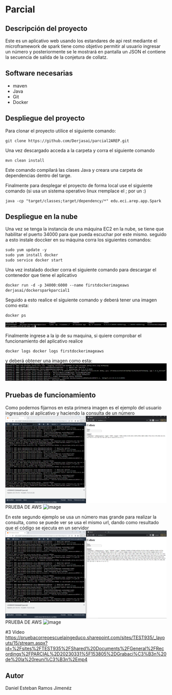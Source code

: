 # Parcial

## Descripción del proyecto
Este es un aplicativo web usando los estandares de api rest mediante el microframework de spark
tiene como objetivo permitir al usuario ingresar un número y posteriormente se le mostrará
en pantalla un JSON el contiene la secuencia de salida de la conjetura de collatz.

## Software necesarias
- maven
- Java
- Git
- Docker

## Despliegue del proyecto

Para clonar el proyecto utilice el siguiente comando:
```
git clone https://github.com/Derjasai/parcial2AREP.git
```
Una vez descargado acceda a la carpeta y corra el siguiente comando
```
mvn clean install
```
Este comando compilará las clases Java y creara una carpeta de dependencias dentro del targe.

Finalmente para desplegar el proyecto de forma local use el siguiente comando (si usa un sistema operativo linux rremplace el ; por un :)
```
java -cp "target/classes;target/dependency/*" edu.eci.arep.app.Spark
```

## Despliegue en la nube
Una vez se tenga la instancia de una máquina EC2 en la nube, se tiene que habilitar el
puerto 34000 para que pueda escuchar por este mismo. seguido a esto instale doccker en su máquina
corra los siguientes comandos:
```
sudo yum update -y
sudo yum install docker
sudo service docker start
```
Una vez instalado docker corra el siguiente comando para descargar el contenedor que
tiene el aplicativo

```
docker run -d -p 34000:6000 --name firstdockerimageaws derjasai/dockersparkparcial1
```

Seguido a esto realice el siguiente comando y deberá tener una imagen como esta:
````
docker ps
````
![img_2.png](imgs/img_2.png)

Finalmente ingrese a la ip de su maquina, si quiere comprobar el funcionamiento del aplicativo
realice 

````
docker logs docker logs firstdockerimageaws
````

y deberá obtener una imagen como esta:
![img_3.png](imgs/img_3.png)

## Pruebas de funcionamiento
Como podernos fijarnos en esta primera imagen es el ejemplo del usuario ingresando al 
aplicativo y haciendo la consulta de un número
![img.png](imgs/img.png)
PRUEBA DE AWS
![image](https://user-images.githubusercontent.com/66084536/229225228-1b3be354-a2b2-474f-ae64-5320c463dd04.png)


En este segundo ejemplo se usa un número mas grande para realizar la consulta, como se
puede ver se usa el mismo url, dando como resultado que el código se ejecuta en un servidor
![img_1.png](imgs/img_1.png)
PRUEBA DE AWS
![image](https://user-images.githubusercontent.com/66084536/229225234-0656d261-5bff-4095-a2c7-6b93769cd863.png)

#3 Video
https://pruebacorreoescuelaingeduco.sharepoint.com/sites/TEST935/_layouts/15/stream.aspx?id=%2Fsites%2FTEST935%2FShared%20Documents%2FGeneral%2FRecordings%2FPARCIAL%2D20230331%5F153805%2DGrabaci%C3%B3n%20de%20la%20reuni%C3%B3n%2Emp4

## Autor
Daniel Esteban Ramos Jimenéz
